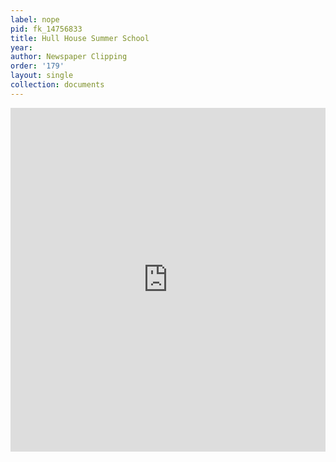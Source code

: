 ```yaml
---
label: nope
pid: fk_14756833
title: Hull House Summer School
year:
author: Newspaper Clipping
order: '179'
layout: single
collection: documents
---
```

<iframe src="https://northwestern.app.box.com/embed/s/q6xmty2kn90ka1ea68bkgr84bovl7niw?sortColumn=date&view=list" width="100%" height="550" frameborder="0" allowfullscreen webkitallowfullscreen msallowfullscreen></iframe>
